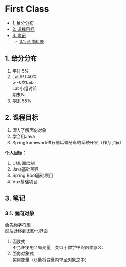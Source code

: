 # First Class

- [1. 给分分布](#1-给分分布)
- [2. 课程目标](#2-课程目标)
- [3. 笔记](#3-笔记)
    - [3.1. 面向对象](#31-面向对象)

## 1. 给分分布

1. 平时 5%  
2. Lab/PJ 40%  
    5～6次Lab  
    Lab小组讨论  
    期末PJ  
3. 期末 55%  

## 2. 课程目标

1. 深入了解面向对象
2. 学会用Java
3. Springframework进行前后端分离的系统开发（作为了解）

**个人目标：**  

1. UML图绘制  
2. Java基础项目  
3. Spring Boot基础项目  
4. Vue基础项目  

## 3. 笔记

### 3.1. 面向对象

会先做字符型  
然后迁移到图形化界面  

1. 函数式  
    不允许使用全局变量（类似于数学中的函数意义）  
2. 面向对象式  
    实例变量（尽量将变量内举至对象之中）  
